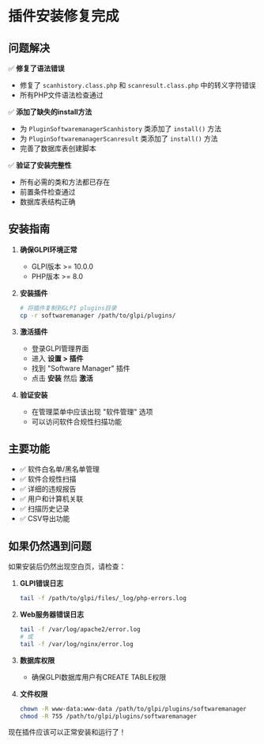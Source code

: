 # 插件安装修复完成

## 问题解决

✅ **修复了语法错误**
- 修复了 `scanhistory.class.php` 和 `scanresult.class.php` 中的转义字符错误
- 所有PHP文件语法检查通过

✅ **添加了缺失的install方法**
- 为 `PluginSoftwaremanagerScanhistory` 类添加了 `install()` 方法
- 为 `PluginSoftwaremanagerScanresult` 类添加了 `install()` 方法
- 完善了数据库表创建脚本

✅ **验证了安装完整性**
- 所有必需的类和方法都已存在
- 前置条件检查通过
- 数据库表结构正确

## 安装指南

1. **确保GLPI环境正常**
   - GLPI版本 >= 10.0.0
   - PHP版本 >= 8.0

2. **安装插件**
   ```bash
   # 将插件复制到GLPI plugins目录
   cp -r softwaremanager /path/to/glpi/plugins/
   ```

3. **激活插件**
   - 登录GLPI管理界面
   - 进入 **设置 > 插件**
   - 找到 "Software Manager" 插件
   - 点击 **安装** 然后 **激活**

4. **验证安装**
   - 在管理菜单中应该出现 "软件管理" 选项
   - 可以访问软件合规性扫描功能

## 主要功能

- ✅ 软件白名单/黑名单管理
- ✅ 软件合规性扫描
- ✅ 详细的违规报告
- ✅ 用户和计算机关联
- ✅ 扫描历史记录
- ✅ CSV导出功能

## 如果仍然遇到问题

如果安装后仍然出现空白页，请检查：

1. **GLPI错误日志**
   ```bash
   tail -f /path/to/glpi/files/_log/php-errors.log
   ```

2. **Web服务器错误日志**
   ```bash
   tail -f /var/log/apache2/error.log
   # 或
   tail -f /var/log/nginx/error.log
   ```

3. **数据库权限**
   - 确保GLPI数据库用户有CREATE TABLE权限

4. **文件权限**
   ```bash
   chown -R www-data:www-data /path/to/glpi/plugins/softwaremanager
   chmod -R 755 /path/to/glpi/plugins/softwaremanager
   ```

现在插件应该可以正常安装和运行了！